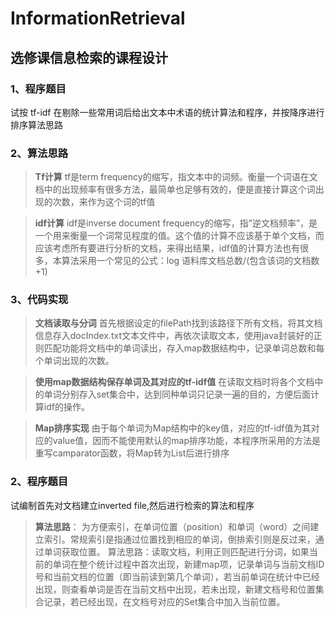 # InformationRetrieval
## 选修课信息检索的课程设计


### 1、程序题目
试按 tf-idf 在剔除一些常用词后给出文本中术语的统计算法和程序，并按降序进行排序算法思路
### 2、算法思路
>**Tf计算**
tf是term frequency的缩写，指文本中的词频。衡量一个词语在文档中的出现频率有很多方法，最简单也足够有效的，便是直接计算这个词出现的次数，来作为这个词的tf值

>**idf计算**
idf是inverse document frequency的缩写，指“逆文档频率”，是一个用来衡量一个词常见程度的值。这个值的计算不应该基于单个文档，而应该考虑所有要进行分析的文档，来得出结果，idf值的计算方法也有很多，本算法采用一个常见的公式：log 语料库文档总数/(包含该词的文档数+1)

### 3、代码实现
>**文档读取与分词**
首先根据设定的filePath找到该路径下所有文档，将其文档信息存入docIndex.txt文本文件中，再依次读取文本，使用java封装好的正则匹配功能将文档中的单词读出，存入map数据结构中，记录单词总数和每个单词出现的次数。

>**使用map数据结构保存单词及其对应的tf-idf值**
在读取文档时将各个文档中的单词分别存入set集合中，达到同种单词只记录一遍的目的，方便后面计算idf的操作。

 >**Map排序实现**
由于每个单词为Map结构中的key值，对应的tf-idf值为其对应的value值，因而不能使用默认的map排序功能，本程序所采用的方法是重写camparator函数，将Map转为List后进行排序


### 2、程序题目
试编制首先对文档建立inverted file,然后进行检索的算法和程序

>**算法思路**：
为方便索引，在单词位置（position）和单词（word）之间建立索引。常规索引是指通过位置找到相应的单词，倒排索引则是反过来，通过单词获取位置。
算法思路：读取文档，利用正则匹配进行分词，如果当前的单词在整个统计过程中首次出现，新建map项，记录单词与当前文档ID号和当前文档的位置（即当前读到第几个单词），若当前单词在统计中已经出现，则查看单词是否在当前文档中出现，若未出现，新建文档号和位置集合记录，若已经出现，在文档号对应的Set集合中加入当前位置。




